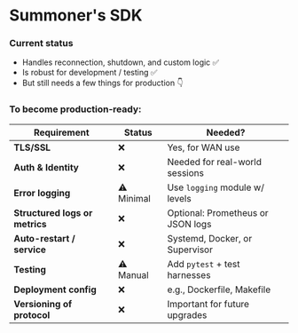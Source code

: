 # Summoner's SDK

### Current status

- Handles reconnection, shutdown, and custom logic ✅
- Is robust for development / testing ✅
- But still needs a few things for production 👇

### To become production-ready:

| Requirement | Status | Needed? |
|-------------|--------|---------|
| **TLS/SSL** | ❌ | Yes, for WAN use |
| **Auth & Identity** | ❌ | Needed for real-world sessions |
| **Error logging** | ⚠️ Minimal | Use `logging` module w/ levels |
| **Structured logs or metrics** | ❌ | Optional: Prometheus or JSON logs |
| **Auto-restart / service** | ❌ | Systemd, Docker, or Supervisor |
| **Testing** | ⚠️ Manual | Add `pytest` + test harnesses |
| **Deployment config** | ❌ | e.g., Dockerfile, Makefile |
| **Versioning of protocol** | ❌ | Important for future upgrades |

